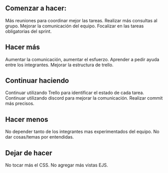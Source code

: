 ## Comenzar a hacer:
Más reuniones para coordinar mejor las tareas. Realizar más consultas al grupo. Mejorar la comunicación del equipo. Focalizar en las tareas obligatorias del sprint. 

## Hacer más
Aumentar la comunicación, aumentar el esfuerzo. Aprender a pedir ayuda entre los integrantes. Mejorar la estructura de trello.

## Continuar haciendo
Continuar utilizando Trello para identificar el estado de cada tarea. 
Continuar utilizando discord para mejorar la comunicación.
Realizar commit más precisos.

## Hacer menos
No depender tanto de los integrantes mas experimentados del equipo. No dar cosas/temas por entendidas.

## Dejar de hacer
No tocar más el CSS. No agregar más vistas EJS.